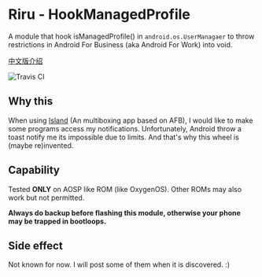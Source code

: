 # Riru - HookManagedProfile

A module that hook isManagedProfile() in ``android.os.UserManagaer`` to throw restrictions in Android For Business (aka Android For Work) into void.

[中文版介绍](/README-zh.md)

![Travis CI](https://api.travis-ci.com/pokon548/Riru-HookManagedProfile.svg)

## Why this

When using [Island](https://play.google.com/store/apps/details?id=com.oasisfeng.island) (An multiboxing app based on AFB), I would like to make some programs access my notifications. Unfortunately, Android throw a toast notify me its impossible due to limits. And that's why this wheel is (maybe re)invented.

## Capability

Tested **ONLY** on AOSP like ROM (like OxygenOS). Other ROMs may also work but not permitted. 

**Always do backup before flashing this module, otherwise your phone may be trapped in bootloops.**

## Side effect

Not known for now. I will post some of them when it is discovered. :)

